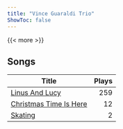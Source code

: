 ```yaml
---
title: "Vince Guaraldi Trio"
ShowToc: false
---
```


{{< more >}}

## Songs
Title | Plays 
----- | -----: 
[Linus And Lucy](/songs/linus-and-lucy) | 259
[Christmas Time Is Here](/songs/christmas-time-is-here) | 12
[Skating](/songs/skating) | 2

